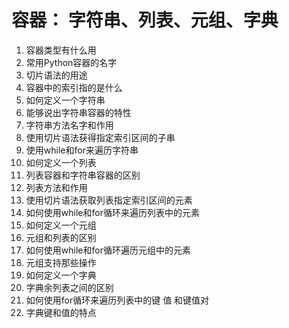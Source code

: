 # 容器： 字符串、列表、元组、字典

1. 容器类型有什么用
2. 常用Python容器的名字
3. 切片语法的用途
4. 容器中的索引指的是什么
5. 如何定义一个字符串
6. 能够说出字符串容器的特性
7. 字符串方法名字和作用
8. 使用切片语法获得指定索引区间的子串
9. 使用while和for来遍历字符串
10. 如何定义一个列表
11. 列表容器和字符串容器的区别
12. 列表方法和作用
13. 使用切片语法获取列表指定索引区间的元素
14. 如何使用while和for循环来遍历列表中的元素
15. 如何定义一个元组
16. 元组和列表的区别
17. 如何使用while和for循环遍历元组中的元素
18. 元组支持那些操作
19. 如何定义一个字典
20. 字典余列表之间的区别
21. 如何使用for循环来遍历列表中的键 值 和键值对
22. 字典键和值的特点